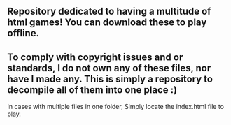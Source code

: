 Repository dedicated to having a multitude of html games! You can download these to play offline.
-------------------------------------------------------------------------------------------------------
To comply with copyright issues and or standards, I do not own any of these files, nor have I made any.
This is simply a repository to decompile all of them into one place :)
-------------------------------------------------------------------------------------------------------
In cases with multiple files in one folder, Simply locate the index.html file to play.
